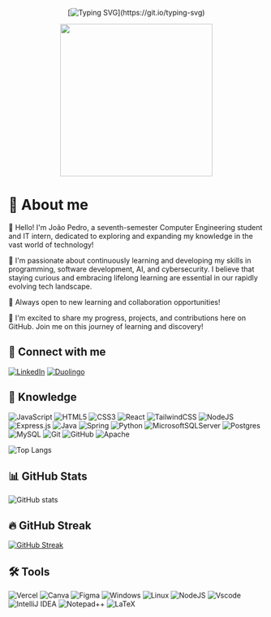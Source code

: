 <div align="center">

[![Typing SVG](https://readme-typing-svg.demolab.com?font=Fira+Code&weight=600&pause=1000&color=AD11FF&center=true&vCenter=true&random=false&width=435&lines=%F0%9F%92%9C+Welcome+to+my+GitHub%2C+feel+free!!)](https://git.io/typing-svg)
</div>

<div align="center">
  <img height="300em" src="https://media.licdn.com/dms/image/v2/D4D16AQESUJhud_J-hA/profile-displaybackgroundimage-shrink_350_1400/B4DZcWiFDcGYAY-/0/1748429722884?e=1753920000&v=beta&t=slM68MIWf-4-vv6e2rhMrrqbbWPiskK2iX-qLSSBpcg"/>
</div>


<div align="left">

# 🦦 About me

👾 Hello! I'm João Pedro, a seventh-semester Computer Engineering student and IT intern, dedicated to exploring and expanding my knowledge in the vast world of technology!

🌱 I'm passionate about continuously learning and developing my skills in programming, software development, AI, and cybersecurity. I believe that staying curious and embracing lifelong learning are essential in our rapidly evolving tech landscape.

💼 Always open to new learning and collaboration opportunities! 

🚀 I'm excited to share my progress, projects, and contributions here on GitHub. Join me on this journey of learning and discovery! 

## 👋 Connect with me
[![LinkedIn](https://img.shields.io/badge/LinkedIn-0077B5?style=for-the-badge&logo=linkedin&logoColor=white)](https://www.linkedin.com/in/joaolabussiere/)
[![Duolingo](https://img.shields.io/badge/Duolingo-%234DC730.svg?style=for-the-badge&logo=Duolingo&logoColor=white)](https://www.duolingo.com/profile/Labusse)

## 🧠 Knowledge

![JavaScript](https://img.shields.io/badge/JavaScript-F7DF1E?style=for-the-badge&logo=javascript&logoColor=black) 
![HTML5](https://img.shields.io/badge/HTML5-E34F26?style=for-the-badge&logo=html5&logoColor=white) 
![CSS3](https://img.shields.io/badge/CSS3-1572B6?style=for-the-badge&logo=css3&logoColor=white)
![React](https://img.shields.io/badge/react-%2320232a.svg?style=for-the-badge&logo=react&logoColor=%2361DAFB)
![TailwindCSS](https://img.shields.io/badge/tailwindcss-%2338B2AC.svg?style=for-the-badge&logo=tailwind-css&logoColor=white)
![NodeJS](https://img.shields.io/badge/node.js-6DA55F?style=for-the-badge&logo=node.js&logoColor=white)
![Express.js](https://img.shields.io/badge/express.js-%23404d59.svg?style=for-the-badge&logo=express&logoColor=%2361DAFB)
![Java](https://img.shields.io/badge/java-%23ED8B00.svg?style=for-the-badge&logo=openjdk&logoColor=white)
![Spring](https://img.shields.io/badge/spring-%236DB33F.svg?style=for-the-badge&logo=spring&logoColor=white)
![Python](https://img.shields.io/badge/python-3670A0?style=for-the-badge&logo=python&logoColor=ffdd54)
![MicrosoftSQLServer](https://img.shields.io/badge/Microsoft%20SQL%20Server-CC2927?style=for-the-badge&logo=microsoft%20sql%20server&logoColor=white)
![Postgres](https://img.shields.io/badge/postgres-%23316192.svg?style=for-the-badge&logo=postgresql&logoColor=white)
![MySQL](https://img.shields.io/badge/mysql-4479A1.svg?style=for-the-badge&logo=mysql&logoColor=white)
![Git](https://img.shields.io/badge/GIT-E44C30?style=for-the-badge&logo=git&logoColor=white) 
![GitHub](https://img.shields.io/badge/-GitHub-181717?style=for-the-badge&logo=github)
![Apache](https://img.shields.io/badge/apache-%23D42029.svg?style=for-the-badge&logo=apache&logoColor=white)


![Top Langs](https://github-readme-stats-git-masterrstaa-rickstaa.vercel.app/api/top-langs/?username=JPLabussiereF&theme=midnight-purple&layout=compact&bg_color=000&border_color=8300ff&text_color=FFF)
## 📊 GitHub Stats

![GitHub stats](https://github-readme-stats.vercel.app/api?username=JPLabussiereF&hide_title=true&border_color=8300ff&theme=midnight-purple&show_icons=true)

## 🔥 GitHub Streak

[![GitHub Streak](https://streak-stats.demolab.com/?user=JPLabussiereF&theme=midnight-purple&background=000&border=8300ff&dates=FFF)](https://git.io/streak-stats)

## 🛠️ Tools

![Vercel](https://img.shields.io/badge/vercel-%23000000.svg?style=for-the-badge&logo=vercel&logoColor=white)
![Canva](https://img.shields.io/badge/Canva-%2300C4CC.svg?style=for-the-badge&logo=Canva&logoColor=white)
![Figma](https://img.shields.io/badge/figma-%23F24E1E.svg?style=for-the-badge&logo=figma&logoColor=white)
![Windows](https://img.shields.io/badge/Windows-000?style=for-the-badge&logo=windows&logoColor=2CA5E0)
![Linux](https://img.shields.io/badge/Linux-FCC624?style=for-the-badge&logo=linux&logoColor=black)
![NodeJS](https://img.shields.io/badge/node.js-6DA55F?style=for-the-badge&logo=node.js&logoColor=white)
![Vscode](https://img.shields.io/badge/Vscode-007ACC?style=for-the-badge&logo=visual-studio-code&logoColor=white)
![IntelliJ IDEA](https://img.shields.io/badge/IntelliJIDEA-000000.svg?style=for-the-badge&logo=intellij-idea&logoColor=white)
![Notepad++](https://img.shields.io/badge/Notepad++-90E59A.svg?style=for-the-badge&logo=notepad%2b%2b&logoColor=black)
![LaTeX](https://img.shields.io/badge/latex-%23008080.svg?style=for-the-badge&logo=latex&logoColor=white)
